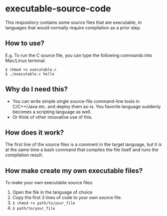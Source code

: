 # executable-source-code

This respository contains some source files that are executable, in languages that would normally require compilation as a prior step.

## How to use?

E.g. To run the C source file, you can type the following commands into Mac/Linux terminal.
```
$ chmod +x executable.c
$ ./executable.c hello
```

## Why do I need this?

 * You can write simple single source-file command-line tools in C/C++/Java etc. and deploy them as-is. You favorite language suddenly becomes a scripting language as well.
 * Or think of other innovative use of this.

## How does it work?

The first line of the source files is a comment in the target language, but it is at the same time a bash command that compiles the file itself and runs the compilation result.

## How make create my own executable files?

To make your own executable source files:
 1. Open the file in the language of choice
 2. Copy the first 3 lines of code to your own source file.
 3. `$ chmod +x path/to/your_file`
 4. `$ path/to/your_file`
